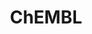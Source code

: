 ---
bigquery: https://console.cloud.google.com/bigquery?p=patents-public-data&d=ebi_chembl&page=dataset
citation: '"The ChEMBL database in 2017." Anna Gaulton, Anne Hersey, Michał Nowotka,
  A Patrícia Bento, Jon Chambers, David Mendez, Prudence Mutowo, Francis Atkinson,
  Louisa J Bellis, Elena Cibrián-Uhalte, Mark Davies, Nathan Dedman, Anneli Karlsson,
  María Paula Magariños, John P Overington, George Papadatos, Ines Smit, Andrew R
  Leach Nucleic acids Research (2017) 45 (Database Issue), D945-D954'
contributors: European Bioinformatics Institute
cost: None
description: ChEMBL Data is a manually curated database of small molecules used in
  drug discovery, including information about existing patented drugs.
documentation: 'schema: https://www.ebi.ac.uk/chembl/db_schema


  '
last_edit: 04/10/2022, 23:26:06
location: https://console.cloud.google.com/marketplace/product/google_patents_public_datasets/chembl
maintained_by: EMBL-EBI, an outstation of European Molecular Biology Laboratory
related_publications: '

  ChEMBL: towards direct deposition of bioassay data.


  Mendez D, Gaulton A, Bento AP, Chambers J, De Veij M, Félix E, Magariños MP, Mosquera
  JF, Mutowo P, Nowotka M, Gordillo-Marañón M, Hunter F, Junco L, Mugumbate G, Rodriguez-Lopez
  M, Atkinson F, Bosc N, Radoux CJ, Segura-Cabrera A, Hersey A, Leach AR.


  — Nucleic Acids Res. 2019; 47(D1):D930-D940. doi: 10.1093/nar/gky1075

  '
schema_fields:
- species_group_flag
- ref_type
- parenteral
- heavy_atoms
- ingredient
- inorganic_flag
- toid
- research_stem
- db_version
- standard_inchi
- product_id
- level2
- db_source
- entity_id
- short_name
- met_id
- doc_id
- prod_pat_id
- ref_url
- subgroup
- who_name
- assay_organism
- cell_source_tissue
- ddd_comment
- target_type
- disease_efficacy
- component_synonym
- dosed_ingredient
- assay_category
- substrate_record_id
- src_assay_id
- confidence_score
- le
- warning_id
- qed_weighted
- parameter_type
- black_box_warning
- cl_lincs_id
- publication_number
- mc_target_type
- accession
- relationship
- sequence_md5sum
- bei
- first_approval
- alert_set_id
- target_mapping
- l8
- idx
- nda_type
- level1
- binding_site_comment
- innovator_company
- published_relation
- mechanism_of_action
- mc_tax_id
- usan_substem
- ddd_value
- acd_most_bpka
- status
- tid_fixed
- mc_organism
- issue
- compsyn_id
- num_ro5_violations
- mecref_id
- l6
- level3
- protclasssyn_id
- source
- entity_type
- previous_company
- who_extra
- component_type
- protein_class_synonym
- activity_id
- irac_code
- l4
- sitecomp_id
- topical
- targcomp_id
- helm_notation
- approval_date
- units
- mol_frac_id
- trade_name
- assay_test_type
- relationship_desc
- alert_id
- enzyme_name
- related_tid
- cell_ontology_id
- source_domain_id
- pubmed_id
- name
- active_molregno
- authors
- cell_id
- tid
- year
- country
- efo_term
- l2
- definition
- efo_id
- comp_go_id
- usan_stem
- first_in_class
- ass_cls_map_id
- chirality
- assay_class_id
- stem
- doi
- mesh_id
- stem_class
- relation
- met_comment
- assay_id
- drug_record_id
- molregno
- major_class
- cpd_str_alert_id
- selectivity_comment
- company
- go_id
- chembl_id
- uberon_id
- syn_type
- mec_id
- pathway_id
- mechanism_comment
- hba
- smarts
- co_stem_id
- type
- bao_endpoint
- description
- job_id
- warning_type
- natural_product
- full_mwt
- met_conversion
- psa
- acd_most_apka
- curation_comment
- mutation
- volume
- atc_code
- class_level
- dosage_form
- level4_description
- src_compound_id
- structure_type
- direct_interaction
- standard_upper_value
- cell_source_tax_id
- compound_name
- activity_count
- homologue
- aidx
- warning_year
- l1
- path
- normal_range_max
- oc_id
- oral
- end_position
- standard_text_value
- res_stem_id
- predbind_id
- label
- chebi_par_id
- warnref_id
- metabolite_record_id
- hba_lipinski
- record_id
- set_name
- mw_freebase
- parent_molregno
- component_id
- normal_range_min
- cell_name
- class_type
- sei
- parent_id
- ridx
- lle
- published_value
- level2_description
- rtb
- formulation_id
- l3
- updated_by
- rgid
- withdrawn_flag
- targrel_id
- hbd_lipinski
- value
- pathway_key
- result_flag
- cellosaurus_id
- comments
- metref_id
- compound_key
- standard_type
- molecular_species
- level5
- last_active
- active_ingredient
- target_desc
- protein_class_id
- orig_description
- annotation
- usan_year
- mol_atc_id
- curated_by
- therapeutic_flag
- frac_code
- biocomp_id
- version
- ro3_pass
- mw_monoisotopic
- variant_id
- organism
- cell_description
- assay_strain
- comp_class_id
- applicant_full_name
- log_id
- l5
- standard_value
- bto_id
- assay_source
- doc_type
- drugind_id
- availability_type
- hrac_class_id
- parent_type
- last_page
- creation_date
- src_description
- src_short_name
- route
- alert_name
- downgraded
- molfile
- priority
- abstract
- protein_class_desc
- action_type
- actsm_id
- ddd_admr
- journal
- patent_expire_date
- mol_irac_id
- pchembl_value
- cell_source_organism
- smid
- full_molformula
- site_name
- published_type
- caloha_id
- assay_cell_type
- cx_logd
- first_page
- delist_flag
- ad_type
- standard_units
- compd_id
- stat
- molecular_mechanism
- bao_id
- withdrawn_country
- isoform
- hbd
- assay_tissue
- updated_on
- num_alerts
- hrac_code
- title
- withdrawn_class
- uo_units
- domain_type
- ap_id
- cidx
- tissue_id
- max_phase_for_ind
- std_act_id
- withdrawn_reason
- acd_logd
- usan_stem_id
- cx_most_apka
- num_lipinski_ro5_violations
- enzyme_tid
- pref_name
- molsyn_id
- warning_class
- as_id
- indication_class
- cx_most_bpka
- parent_go_id
- indref_id
- polymer_flag
- level3_description
- acd_logp
- patent_id
- level4
- ddd_units
- clo_id
- strength
- domain_name
- frac_class_id
- relationship_type
- patent_no
- domain_id
- confidence
- aromatic_rings
- usan_stem_definition
- text_value
- ddd_id
- site_id
- activity_comment
- cx_logp
- assay_param_id
- bao_format
- molecule_type
- alogp
- synonyms
- standard_inchi_key
- standard_flag
- qudt_units
- ref_id
- src_id
- aspect
- prodrug
- published_units
- warning_country
- withdrawn_year
- canonical_smiles
- data_validity_comment
- level1_description
- mc_target_name
- mesh_heading
- prediction_method
- standard_relation
- sequence
- domain_description
- tbl
- site_residues
- assay_subcellular_fraction
- drug_substance_flag
- mc_target_accession
- patent_use_code
- assay_type
- irac_class_id
- drug_product_flag
- start_position
- tax_id
- parameter_value
- potential_duplicate
- assay_desc
- assay_tax_id
- max_phase
- mol_hrac_id
- l7
- upper_value
- warning_description
- submission_date
shortname: chembl
tags:
- biotechnology
- health
- chemical
- bioinformatics
- medical
terms_of_use: CC BY-SA 3.0
title: ChEMBL
uuid: e232a192-965c-4ec9-904c-155b6dfe56c5
---